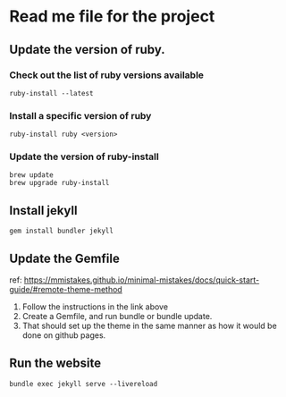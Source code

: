 # Read me file for the project

## Update the version of ruby. 
### Check out the list of ruby versions available
```
ruby-install --latest
```

### Install a specific version of ruby
```
ruby-install ruby <version>
```

### Update the version of ruby-install
```
brew update
brew upgrade ruby-install
```

## Install jekyll
```
gem install bundler jekyll
```

## Update the Gemfile
ref: https://mmistakes.github.io/minimal-mistakes/docs/quick-start-guide/#remote-theme-method
1. Follow the instructions in the link above
2. Create a Gemfile, and run bundle or bundle update. 
3. That should set up the theme in the same manner as how it would be done on github pages.

## Run the website
```
bundle exec jekyll serve --livereload
```
